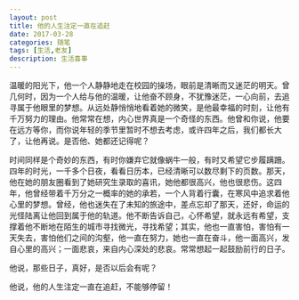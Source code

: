 ```yaml
---
layout: post
title: 他的人生注定一直在追赶
date: 2017-03-28
categories: 随笔
tags: [生活,老友]
description: 生活喜事
---
```


温暖的阳光下，他一个人静静地走在校园的操场，眼前是清晰而又迷茫的明天。曾几何时，因为一个人给与他的温暖，让他奋不顾身，不犹豫迷茫，一心向前，去追寻属于他眼里的梦想。从远处静悄悄地看着她的微笑，是他最幸福的时刻，让他有千万努力的理由。他常常在想，内心世界真是一个奇怪的东西。他曾和你说，他要在远方等你，而你说年轻的季节里暂时不想去考虑，或许四年之后，我们都长大了，让他再说。是否他、她都还记得呢？

时间同样是个奇妙的东西，有时你嫌弃它就像蜗牛一般，有时又希望它步履蹒跚。四年的时光，一千多个日夜，看看日历本，已经清晰可以数尽剩下的页数。那天，他在她的朋友圈看到了她研究生录取的喜讯，她他都很高兴，他也很悲伤。这四年，他曾经带着千万分之一概率的她的承若，一个人背着行囊，在寒风中追求着他心里的梦想。曾经，他也迷失在了未知的旅途中，差点忘却了那天，还好，命运的光怪陆离让他回到属于他的轨道。他不断告诉自己，心怀希望，就永远有希望，支撑着他不断地在陌生的城市寻找微光，寻找希望；其实，他也一直害怕，害怕有一天失去，害怕他们之间的沟壑，他一直在努力，她也一直在奋斗，他一面高兴，发自心里的高兴；一面悲哀，来自内心深处的悲哀。常常想起一起鼓励前行的日子。

他说，那些日子，真好，是否以后会有呢？

他说，他的人生注定一直在追赶，不能够停留！



